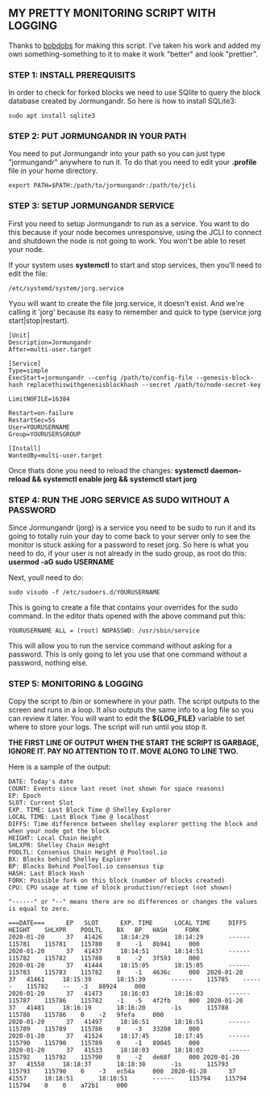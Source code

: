 ## MY PRETTY MONITORING SCRIPT WITH LOGGING

Thanks to [bobdobs](https://github.com/bobdobs/cardano-scripts) for making this script. I've taken his work and added my own something-something to it to make it work "better" and look "prettier".

### STEP 1: INSTALL PREREQUISITS 

In order to check for forked blocks we need to use SQlite to query the block database created by Jormungandr. So here is how to install SQLite3:

```sudo apt install sqlite3```


### STEP 2: PUT JORMUNGANDR IN YOUR PATH

You need to put Jormungandr into your path so you can just type "jormungandr" anywhere to run it. To do that you need to edit your **.profile** file in your home directory.

`export PATH=$PATH:/path/to/jormungandr:/path/to/jcli`

### STEP 3: SETUP JORMUNGANDR SERVICE

First you need to setup Jormungandr to run as a service. You want to do this because if your node becomes unresponsive, using the JCLI to connect and shutdown the node is not going to work. You won't be able to reset your node.

If your system uses **systemctl** to start and stop services, then you'll need to edit the file: 

```/etc/systemd/system/jorg.service``` 

Yyou will want to create the file jorg.service, it doesn't exist. And we're calling it 'jorg' because its easy to remember and quick to type (service jorg start|stop|restart).

```
[Unit]
Description=Jormungandr
After=multi-user.target

[Service]
Type=simple
ExecStart=jormungandr --config /path/to/config-file --genesis-block-hash replacethiswithgenesisblockhash --secret /path/to/node-secret-key

LimitNOFILE=16384

Restart=on-failure
RestartSec=5s
User=YOURUSERNAME
Group=YOURUSERSGROUP

[Install]
WantedBy=multi-user.target
```

Once thats done you need to reload the changes: **systemctl daemon-reload && systemctl enable jorg && systemctl start jorg**

### STEP 4: RUN THE JORG SERVICE AS SUDO WITHOUT A PASSWORD

Since Jormungandr (jorg) is a service you need to be sudo to run it and its going to totally ruin your day to come back to your server only to see the monitor is stuck asking for a password to reset jorg. So here is what you need to do, if your user is not already in the sudo group, as root do this: **usermod -aG sudo USERNAME**

Next, youll need to do: 

```sudo visudo -f /etc/sudoers.d/YOURUSERNAME```

This is going to create a file that contains your overrides for the sudo command. In the editor thats opened with the above command put this: 

```YOURUSERNAME ALL = (root) NOPASSWD: /usr/sbin/service```

This will allow you to run the service command without asking for a password. This is only going to let you use that one command without a password, nothing else. 

### STEP 5: MONITORING & LOGGING

Copy the script to /bin or somewhere in your path. The script outputs to the screen and runs in a loop. It also outputs the same info to a log file so you can review it later. You will want to edit the **${LOG_FILE}** variable to set where to store your logs. The script will run until you stop it.

**THE FIRST LINE OF OUTPUT WHEN THE START THE SCRIPT IS GARBAGE, IGNORE IT. PAY NO ATTENTION TO IT. MOVE ALONG TO LINE TWO.**

Here is a sample of the output: 

```
DATE: Today's date
COUNT: Events since last reset (not shown for space reasons)
EP: Epoch
SLOT: Current Slot
EXP. TIME: Last Block Time @ Shelley Explorer
LOCAL TIME: Last Block Time @ localhost
DIFFS: Time difference between shelley explorer getting the block and when your node got the block
HEIGHT: Local Chain Height
SHLXPR: Shelley Chain Height
POOLTL: Consensus Chain Height @ Pooltool.io
BX: Blocks behind Shelley Explorer
BP: Blocks Behind PoolTool.io consensus tip
HASH: Last Block Hash
FORK: Possible fork on this block (number of blocks created)
CPU: CPU usage at time of block production/reciept (not shown)

"------" or "--" means there are no differences or changes the values is equal to zero.

===DATE===      EP   SLOT      EXP. TIME      LOCAL TIME     DIFFS     HEIGHT    SHLXPR    POOLTL    BX   BP   HASH     FORK
2020-01-20      37   41426     18:14:29       18:14:29       ------    115781    115781    115780    0    -1   8b941     000 
2020-01-20      37   41437     18:14:51       18:14:51       ------    115782    115782    115780    0    -2   3f593     000 
2020-01-20      37   41444     18:15:05       18:15:05       ------    115783    115783    115782    0    -1   4636c     000  2020-01-20      37   41461     18:15:39       18:15:39       ------    115785    ------    115782    --   -3   88924     000 
2020-01-20      37   41473     18:16:03       18:16:03       ------    115787    115786    115782    -1   -5   4f2fb     000  2020-01-20      37   41481     18:16:19       18:16:20       -1s       115788    115788    115786    0    -2   9fefa     000 
2020-01-20      37   41497     18:16:51       18:16:51       ------    115789    115789    115786    0    -3   33208     000 
2020-01-20      37   41524     18:17:45       18:17:45       ------    115790    115790    115789    0    -1   89045     000 
2020-01-20      37   41533     18:18:03       18:18:03       ------    115792    115792    115790    0    -2   de68f     000 2020-01-20      37   41550     18:18:37       18:18:38       -1s       115793    115793    115790    0    -3   ec54a     000  2020-01-20      37   41557     18:18:51       18:18:51       ------    115794    115794    115794    0    0    a72b1     000      

```
